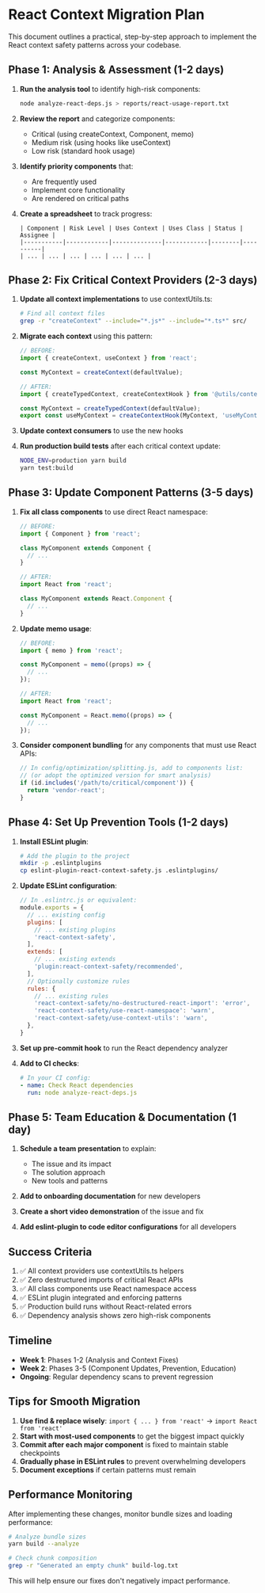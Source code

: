 # React Context Migration Plan

This document outlines a practical, step-by-step approach to implement the React context safety patterns across your codebase.

## Phase 1: Analysis & Assessment (1-2 days)

1. **Run the analysis tool** to identify high-risk components:
   ```bash
   node analyze-react-deps.js > reports/react-usage-report.txt
   ```

2. **Review the report** and categorize components:
   - Critical (using createContext, Component, memo)
   - Medium risk (using hooks like useContext)
   - Low risk (standard hook usage)

3. **Identify priority components** that:
   - Are frequently used
   - Implement core functionality 
   - Are rendered on critical paths

4. **Create a spreadsheet** to track progress:
   ```
   | Component | Risk Level | Uses Context | Uses Class | Status | Assignee |
   |-----------|------------|--------------|------------|--------|----------|
   | ... | ... | ... | ... | ... | ... |
   ```

## Phase 2: Fix Critical Context Providers (2-3 days)

1. **Update all context implementations** to use contextUtils.ts:

   ```bash
   # Find all context files
   grep -r "createContext" --include="*.js*" --include="*.ts*" src/
   ```

2. **Migrate each context** using this pattern:

   ```typescript
   // BEFORE:
   import { createContext, useContext } from 'react';
   
   const MyContext = createContext(defaultValue);
   
   // AFTER:
   import { createTypedContext, createContextHook } from '@utils/contextUtils';
   
   const MyContext = createTypedContext(defaultValue);
   export const useMyContext = createContextHook(MyContext, 'useMyContext');
   ```

3. **Update context consumers** to use the new hooks

4. **Run production build tests** after each critical context update:
   ```bash
   NODE_ENV=production yarn build
   yarn test:build
   ```

## Phase 3: Update Component Patterns (3-5 days)

1. **Fix all class components** to use direct React namespace:

   ```typescript
   // BEFORE:
   import { Component } from 'react';
   
   class MyComponent extends Component {
     // ...
   }
   
   // AFTER:
   import React from 'react';
   
   class MyComponent extends React.Component {
     // ...
   }
   ```

2. **Update memo usage**:

   ```typescript
   // BEFORE:
   import { memo } from 'react';
   
   const MyComponent = memo((props) => {
     // ...
   });
   
   // AFTER:
   import React from 'react';
   
   const MyComponent = React.memo((props) => {
     // ...
   });
   ```

3. **Consider component bundling** for any components that must use React APIs:
   ```javascript
   // In config/optimization/splitting.js, add to components list:
   // (or adopt the optimized version for smart analysis)
   if (id.includes('/path/to/critical/component')) {
     return 'vendor-react';
   }
   ```

## Phase 4: Set Up Prevention Tools (1-2 days)

1. **Install ESLint plugin**:

   ```bash
   # Add the plugin to the project
   mkdir -p .eslintplugins
   cp eslint-plugin-react-context-safety.js .eslintplugins/
   ```

2. **Update ESLint configuration**:

   ```javascript
   // In .eslintrc.js or equivalent:
   module.exports = {
     // ... existing config
     plugins: [
       // ... existing plugins
       'react-context-safety',
     ],
     extends: [
       // ... existing extends
       'plugin:react-context-safety/recommended',
     ],
     // Optionally customize rules
     rules: {
       // ... existing rules
       'react-context-safety/no-destructured-react-import': 'error',
       'react-context-safety/use-react-namespace': 'warn',
       'react-context-safety/use-context-utils': 'warn',
     },
   }
   ```

3. **Set up pre-commit hook** to run the React dependency analyzer

4. **Add to CI checks**:
   ```yaml
   # In your CI config:
   - name: Check React dependencies
     run: node analyze-react-deps.js
   ```

## Phase 5: Team Education & Documentation (1 day)

1. **Schedule a team presentation** to explain:
   - The issue and its impact
   - The solution approach
   - New tools and patterns

2. **Add to onboarding documentation** for new developers

3. **Create a short video demonstration** of the issue and fix

4. **Add eslint-plugin to code editor configurations** for all developers

## Success Criteria

1. ✅ All context providers use contextUtils.ts helpers
2. ✅ Zero destructured imports of critical React APIs
3. ✅ All class components use React namespace access
4. ✅ ESLint plugin integrated and enforcing patterns
5. ✅ Production build runs without React-related errors
6. ✅ Dependency analysis shows zero high-risk components

## Timeline

- **Week 1**: Phases 1-2 (Analysis and Context Fixes)
- **Week 2**: Phases 3-5 (Component Updates, Prevention, Education)
- **Ongoing**: Regular dependency scans to prevent regression

## Tips for Smooth Migration

1. **Use find & replace wisely**: `import { ... } from 'react'` → `import React from 'react'`
2. **Start with most-used components** to get the biggest impact quickly
3. **Commit after each major component** is fixed to maintain stable checkpoints
4. **Gradually phase in ESLint rules** to prevent overwhelming developers
5. **Document exceptions** if certain patterns must remain

## Performance Monitoring

After implementing these changes, monitor bundle sizes and loading performance:

```bash
# Analyze bundle sizes
yarn build --analyze

# Check chunk composition
grep -r "Generated an empty chunk" build-log.txt
```

This will help ensure our fixes don't negatively impact performance.
